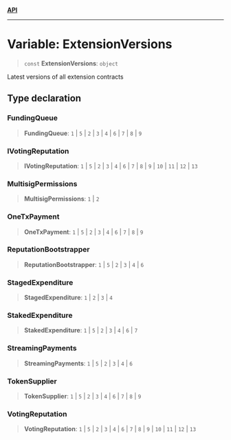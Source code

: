 [**API**](../README.md)

***

# Variable: ExtensionVersions

> `const` **ExtensionVersions**: `object`

Latest versions of all extension contracts

## Type declaration

### FundingQueue

> **FundingQueue**: `1` \| `5` \| `2` \| `3` \| `4` \| `6` \| `7` \| `8` \| `9`

### IVotingReputation

> **IVotingReputation**: `1` \| `5` \| `2` \| `3` \| `4` \| `6` \| `7` \| `8` \| `9` \| `10` \| `11` \| `12` \| `13`

### MultisigPermissions

> **MultisigPermissions**: `1` \| `2`

### OneTxPayment

> **OneTxPayment**: `1` \| `5` \| `2` \| `3` \| `4` \| `6` \| `7` \| `8` \| `9`

### ReputationBootstrapper

> **ReputationBootstrapper**: `1` \| `5` \| `2` \| `3` \| `4` \| `6`

### StagedExpenditure

> **StagedExpenditure**: `1` \| `2` \| `3` \| `4`

### StakedExpenditure

> **StakedExpenditure**: `1` \| `5` \| `2` \| `3` \| `4` \| `6` \| `7`

### StreamingPayments

> **StreamingPayments**: `1` \| `5` \| `2` \| `3` \| `4` \| `6`

### TokenSupplier

> **TokenSupplier**: `1` \| `5` \| `2` \| `3` \| `4` \| `6` \| `7` \| `8` \| `9`

### VotingReputation

> **VotingReputation**: `1` \| `5` \| `2` \| `3` \| `4` \| `6` \| `7` \| `8` \| `9` \| `10` \| `11` \| `12` \| `13`
